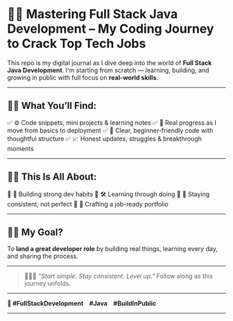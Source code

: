 # 🚀✨ Mastering Full Stack Java Development – My Coding Journey to Crack Top Tech Jobs

This repo is my digital journal as I dive deep into the world of **Full Stack Java Development**.
I'm starting from scratch — learning, building, and growing in public with full focus on **real-world skills**.

---

## 📁💡 What You’ll Find:

✅ ⚙️ Code snippets, mini projects & learning notes
✅ 🚧 Real progress as I move from basics to deployment
✅ 🧠 Clear, beginner-friendly code with thoughtful structure
✅ 📈 Honest updates, struggles & breakthrough moments

---

## 🌱🔥 This Is All About:

🔹 💪 Building strong dev habits
🔹 🛠️ Learning through doing
🔹 🧩 Staying consistent, not perfect
🔹 🧳 Crafting a job-ready portfolio

---

## 🎯💭 My Goal?

To **land a great developer role** by building real things,
learning every day, and sharing the process.

---

> 🧘‍♂️✨ *“Start simple. Stay consistent. Level up.”*
> Follow along as this journey unfolds.

---

**📌 #FullStackDevelopment #Java #BuildInPublic**

---
